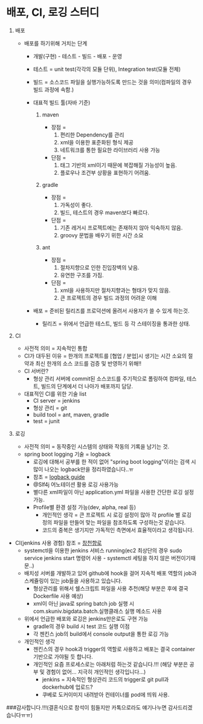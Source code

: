 # 배포, CI, 로깅 스터디

1. 배포
    * 배포를 하기위해 거치는 단계
        * 개발(구현) - 테스트 - 빌드 - 배포 - 운영
        * 테스트 = unit test(각각의 모듈 단위), Integration test(모듈 전체)
        * 빌드 = 소스코드 파일을 실행가능하도록 만드는 것을 의미(컴파일의 경우 빌드 과정에 속함.)
        * 대표적 빌드 툴(자바 기준)    
            1. maven
                - 장점 = 
                    1. 편리한 Dependency를 관리
                    2. xml을 이용한 표준화된 형식 제공
                    3. 네트워크를 통한 필요한 라이브러리 사용 가능
                - 단점 = 
                    1. 태그 기반의 xml이기 때문에 복잡해질 가능성이 높음.
                    2. 플로우나 조건부 상황을 표현하기 어려움.
                       
            2. gradle
                - 장점 = 
                    1. 가독성이 좋다.
                    2. 빌드, 테스트의 경우 maven보다 빠르다.
                - 단점 = 
                    1. 기존 레거시 프로젝트에는 존재하지 않아 익숙하지 않음.
                    2. groovy 문법을 배우기 위한 시간 소요
                    
            3. ant
                - 장점 = 
                    1. 절차지향으로 인한 진입장벽의 낮음.
                    2. 유연한 구조를 가짐.
                - 단점 = 
                    1. xml을 사용하지만 절차지향과는 형태가 맞지 않음.
                    2. 큰 프로젝트의 경우 빌드 과정의 어려운 이해
                    
        * 배포 =  준비된 릴리즈를 프로덕션에 올려서 사용자가 쓸 수 있게 하는것.
            * 릴리즈 = 위에서 언급한 테스트, 빌드 등 각 스테이징을 통과한 상태.
            
2. CI
    * 사전적 의미 = 지속적인 통합
    * CI가 대두된 이유 = 한개의 프로젝트를 [협업 / 분업]시 생기는 시간 소요의 절약과 최신 한개의 소스 코드를 검증 및 반영하기 위해!!
    * CI 서버란?
        - 형상 관리 서버에 commit된 소스코드를 주기적으로 폴링하여 컴파일, 테스트, 빌드의 단계에서 더 나아가 배포까지 담당.
    * 대표적인 CI를 위한 기술 list
        * CI server = jenkins
        * 형상 관리 = git
        * build tool = ant, maven, gradle
        * test = junit
        
3. 로깅
    * 사전적 의미 = 동작중인 시스템의 상태와 작동의 기록을 남기는 것.
    * spring boot logging 기술 = logback
        * 로깅에 대해서 공부를 한 적이 없어 "spring boot logging"이라는 검색 시 많이 나오는 logback만을 정리하였습니다..ㅠ
        * 참조 = [logback guide](https://meetup.toast.com/posts/149)
        * @Slf4j 어노테이션 활용 로깅 사용가능
        * 별다른 xml파일이 아닌 application.yml 파일을 사용한 간단한 로깅 설정 가능.
        * Profile별 환경 설정 가능(dev, alpha, real 등)
            * 개인적인 생각 = 큰 프로젝트 시 로깅 설정이 많아 각 profile 별 로깅 정의 파일을 만들어 맞는 파일을 참조하도록 구성하는것 같습니다.
            * 코드의 중복은 생기지만 가독적인 측면에서 효율적이라고 생각됩니다.

 * CI(jenkins 사용 경험)  참조 = [창천향로](https://jojoldu.tistory.com/290)
     * systemctl을 이용한 jenkins 서비스 running(ec2 최상단의 경우 sudo service jenkins start 명령어 사용 - systemctl 세팅을 하지 않은 버전이기때문..)
     * 배치성 서버를 개발하고 있어 github에 hook을 걸어 지속적 배포 역할의 job과 스케쥴링이 있는 job들을 사용하고 있습니다.
         * 형상관리를 위해서 쉘스크립트 파일을 사용 추천(해당 부분은 후에 결국 Dockerfile 사용 예상)
         * xml이 아닌 java로 spring batch job 실행 시 com.skuniv.bigdata.batch.실행클래스 실행 메소드 사용
    * 위에서 언급한 배포와 로깅은 jenkins만은로도 구현 가능 
        * gradle의 경우 build 시 test 코드 실행 이점
        * 각 젠킨스 job의 build에서 console output을 통한 로깅 가능
    * 개인적인 생각
        * 젠킨스의 경우 hook과 trigger의 역할로 사용하고 배포는 결국 container기반으로 가야될 듯 합니다.
        * 개인적인 요즘 프로세스로는 아래처럼 하는것 같습니다.!!! (해당 부분은 공부 및 경험이 없어... 지극히 개인적인 생각입니다...)
            * jenkins = 지속적인 형상관리 코드의 trigger로 git pull과 dockerhub에 업로드? 
            * 쿠베로 도커이미지 내려받아 컨테이너를 pod에 띄워 사용.

###감사합니다.!!!(결혼식으로 참석이 힘들지만 카톡으로라도 얘기나누면 감사드리겠습니다ㅠㅠ)

